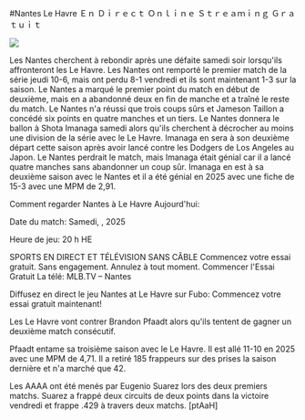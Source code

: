 #Nantes Le Havre Ｅｎ Ｄｉｒｅｃｔ Ｏｎｌｉｎｅ Ｓｔｒｅａｍｉｎｇ Ｇｒａｔｕｉｔ  
  
  
[![](https://i.imgur.com/qSNzIqt.png)](https://movie.rssnews.media/RRuFHOHXW.php)  
  
Les Nantes cherchent à rebondir après une défaite samedi soir lorsqu'ils affronteront les Le Havre. Les Nantes ont remporté le premier match de la série jeudi 10-6, mais ont perdu 8-1 vendredi et ils sont maintenant 1-3 sur la saison. Le Nantes a marqué le premier point du match en début de deuxième, mais en a abandonné deux en fin de manche et a traîné le reste du match. Le Nantes n'a réussi que trois coups sûrs et Jameson Taillon a concédé six points en quatre manches et un tiers. Le Nantes donnera le ballon à Shota Imanaga samedi alors qu'ils cherchent à décrocher au moins une division de la série avec le Le Havre. Imanaga en sera à son deuxième départ cette saison après avoir lancé contre les Dodgers de Los Angeles au Japon. Le Nantes perdrait le match, mais Imanaga était génial car il a lancé quatre manches sans abandonner un coup sûr. Imanaga en est à sa deuxième saison avec le Nantes et il a été génial en 2025 avec une fiche de 15-3 avec une MPM de 2,91.

Comment regarder Nantes à Le Havre Aujourd'hui:

Date du match: Samedi, , 2025

Heure de jeu: 20 h HE

SPORTS EN DIRECT ET TÉLÉVISION SANS CÂBLE
Commencez votre essai gratuit. Sans engagement. Annulez à tout moment.
Commencer l'Essai Gratuit
La télé: MLB.TV – Nantes

Diffusez en direct le jeu Nantes at Le Havre sur Fubo: Commencez votre essai gratuit maintenant!

Les Le Havre vont contrer Brandon Pfaadt alors qu'ils tentent de gagner un deuxième match consécutif.

Pfaadt entame sa troisième saison avec le Le Havre. Il est allé 11-10 en 2025 avec une MPM de 4,71. Il a retiré 185 frappeurs sur des prises la saison dernière et n'a marché que 42.

Les AAAA ont été menés par Eugenio Suarez lors des deux premiers matchs. Suarez a frappé deux circuits de deux points dans la victoire vendredi et frappe .429 à travers deux matchs. [ptAaH]